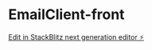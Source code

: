 # EmailClient-front

[Edit in StackBlitz next generation editor ⚡️](https://stackblitz.com/~/github.com/Varmelot/EmailClient-front)